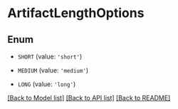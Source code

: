 # ArtifactLengthOptions


## Enum

* `SHORT` (value: `'short'`)

* `MEDIUM` (value: `'medium'`)

* `LONG` (value: `'long'`)

[[Back to Model list]](../README.md#documentation-for-models) [[Back to API list]](../README.md#documentation-for-api-endpoints) [[Back to README]](../README.md)


